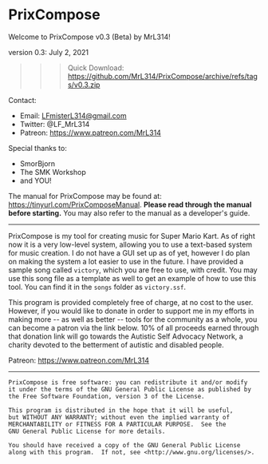 # PrixCompose


Welcome to PrixCompose v0.3 (Beta) by MrL314!

version 0.3: July 2, 2021

>>> Quick Download: https://github.com/MrL314/PrixCompose/archive/refs/tags/v0.3.zip



Contact: 
* Email: LFmisterL314@gmail.com
* Twitter: @LF_MrL314
* Patreon: https://www.patreon.com/MrL314


Special thanks to:
* SmorBjorn
* The SMK Workshop
* and YOU!


The manual for PrixCompose may be found at: https://tinyurl.com/PrixComposeManual. **Please read through the manual before starting.** You may also refer to the manual as a developer's guide.


---

PrixCompose is my tool for creating music for Super Mario Kart. As of right now it is a very low-level system, allowing you to use a text-based system for music creation. I do not have a GUI set up as of yet, however I do plan on making the system a lot easier to use in the future. I have provided a sample song called `victory`, which you are free to use, with credit. You may use this song file as a template as well to get an example of how to use this tool. You can find it in the `songs` folder as `victory.ssf`.





This program is provided completely free of charge, at no cost to the user. However, if you would like to donate in order to support me in my efforts in making more -- as well as better -- tools for the community as a whole, you can become a patron via the link below. 10% of all proceeds earned through that donation link will go towards the Autistic Self Advocacy Network, a charity devoted to the betterment of autistic and disabled people.
 
Patreon:
	https://www.patreon.com/MrL314 




---
```
PrixCompose is free software: you can redistribute it and/or modify
it under the terms of the GNU General Public License as published by
the Free Software Foundation, version 3 of the License.

This program is distributed in the hope that it will be useful,
but WITHOUT ANY WARRANTY; without even the implied warranty of
MERCHANTABILITY or FITNESS FOR A PARTICULAR PURPOSE.  See the
GNU General Public License for more details.

You should have received a copy of the GNU General Public License
along with this program.  If not, see <http://www.gnu.org/licenses/>.
```


